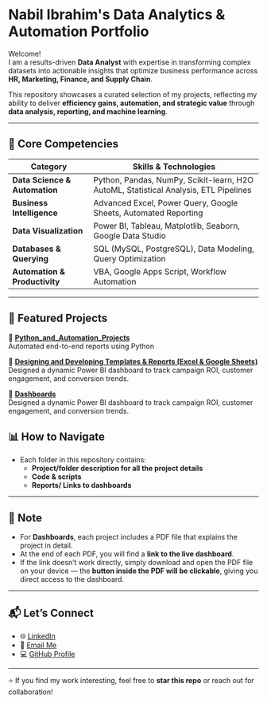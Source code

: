 # Nabil Ibrahim's Data Analytics & Automation Portfolio

Welcome!  
I am a results-driven **Data Analyst** with expertise in transforming complex datasets into actionable insights that optimize business performance across **HR, Marketing, Finance, and Supply Chain**.  

This repository showcases a curated selection of my projects, reflecting my ability to deliver **efficiency gains, automation, and strategic value** through **data analysis, reporting, and machine learning**.

---

## 🚀 Core Competencies

| **Category**                   | **Skills & Technologies**                                                                 |
|--------------------------------|-------------------------------------------------------------------------------------------|
| **Data Science & Automation**  | Python, Pandas, NumPy, Scikit-learn, H2O AutoML, Statistical Analysis, ETL Pipelines      |
| **Business Intelligence**      | Advanced Excel, Power Query, Google Sheets, Automated Reporting                           |
| **Data Visualization**         | Power BI, Tableau, Matplotlib, Seaborn, Google Data Studio                                |
| **Databases & Querying**       | SQL (MySQL, PostgreSQL), Data Modeling, Query Optimization                                |
| **Automation & Productivity**  | VBA, Google Apps Script, Workflow Automation                                              |

---

## 📂 Featured Projects

🔹 **[Python_and_Automation_Projects](https://github.com/nabil816/My-Portfolio/tree/main/Python_and_Automation_Projects)**  
Automated end-to-end reports using Python

🔹 **[Designing and Developing Templates & Reports (Excel & Google Sheets)](https://github.com/nabil816/My-Portfolio/tree/main/Designing%20and%20Developing%20Templates%20%26%20Reports%20(Excel%20%26%20Google%20Sheets))**  
Designed a dynamic Power BI dashboard to track campaign ROI, customer engagement, and conversion trends.  

🔹 **[Dashboards](https://github.com/nabil816/My-Portfolio/tree/main/Dashboards)**  
Designed a dynamic Power BI dashboard to track campaign ROI, customer engagement, and conversion trends.  

## 📊 How to Navigate

- Each folder in this repository contains:
  - **Project/folder description for all the project details**  
  - **Code & scripts**  
  - **Reports/ Links to dashboards**  

---
## 📌 Note  

- For **Dashboards**, each project includes a PDF file that explains the project in detail.  
- At the end of each PDF, you will find a **link to the live dashboard**.  
- If the link doesn’t work directly, simply download and open the PDF file on your device — the **button inside the PDF will be clickable**, giving you direct access to the dashboard.  

---

## 📬 Let’s Connect

- 🌐 [LinkedIn](https://www.linkedin.com/in/nabil-ibrahim-1004621a4/)  
- 📧 [Email Me](mailto:nabilibrahim.776@gmail.com )  
- 💻 [GitHub Profile](https://github.com/nabil816)  

---

⭐ If you find my work interesting, feel free to **star this repo** or reach out for collaboration!
